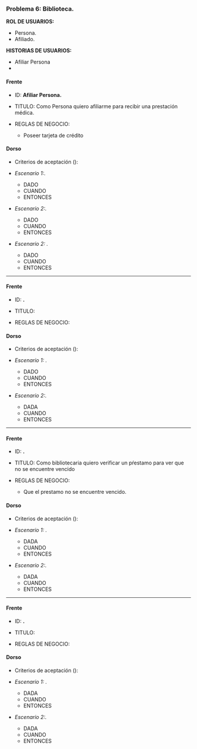 ### Problema 6: Biblioteca.

**ROL DE USUARIOS:**

- Persona.
- Afiliado.


**HISTORIAS DE USUARIOS:**

- Afiliar Persona	
- 

#### Frente
- ID: **Afiliar Persona.**

- TITULO: Como Persona quiero afiliarme para recibir una prestación médica.

- REGLAS DE NEGOCIO: 
	- Poseer tarjeta de crédito


#### Dorso
- Criterios de aceptación ():
- _Escenario 1:._
	- DADO 
	- CUANDO
	- ENTONCES
	
- _Escenario 2:._ 
	- DADO 
	- CUANDO
	- ENTONCES
	
- _Escenario 2: ._ 
	- DADO 
	- CUANDO
	- ENTONCES

___


#### Frente
- ID: **.**

- TITULO: 

- REGLAS DE NEGOCIO: 
	
	
#### Dorso
- Criterios de aceptación ():
- _Escenario 1: ._
	- DADO 
	- CUANDO 
	- ENTONCES
	
- _Escenario 2:._ 
	- DADA 
	- CUANDO
	- ENTONCES

___

#### Frente
- ID: **.**

- TITULO: Como bibliotecaria quiero verificar un pŕestamo para ver que no se encuentre vencido

- REGLAS DE NEGOCIO: 
	- Que el prestamo no se encuentre vencido.

	
#### Dorso
- Criterios de aceptación ():
- _Escenario 1: ._
	- DADA 
	- CUANDO
	- ENTONCES
	
- _Escenario 2:._ 
	- DADA 
	- CUANDO
	- ENTONCES

___

#### Frente
- ID: **.**

- TITULO:

- REGLAS DE NEGOCIO: 

	
#### Dorso
- Criterios de aceptación ():
- _Escenario 1: ._
	- DADA 
	- CUANDO
	- ENTONCES
	
- _Escenario 2:._ 
	- DADA 
	- CUANDO
	- ENTONCES


